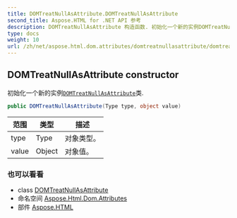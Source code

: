 ```yaml
---
title: DOMTreatNullAsAttribute.DOMTreatNullAsAttribute
second_title: Aspose.HTML for .NET API 参考
description: DOMTreatNullAsAttribute 构造函数. 初始化一个新的实例DOMTreatNullAsAttribute类.
type: docs
weight: 10
url: /zh/net/aspose.html.dom.attributes/domtreatnullasattribute/domtreatnullasattribute/
---
```

## DOMTreatNullAsAttribute constructor

初始化一个新的实例[`DOMTreatNullAsAttribute`](../)类.

```csharp
public DOMTreatNullAsAttribute(Type type, object value)
```

| 范围 | 类型 | 描述 |
| --- | --- | --- |
| type | Type | 对象类型。 |
| value | Object | 对象值。 |

### 也可以看看

* class [DOMTreatNullAsAttribute](../)
* 命名空间 [Aspose.Html.Dom.Attributes](../../domtreatnullasattribute/)
* 部件 [Aspose.HTML](../../../)


